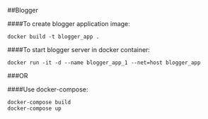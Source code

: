 ##Blogger

####To create blogger application image:
```
docker build -t blogger_app .
```

####To start blogger server in docker container:
```
docker run -it -d --name blogger_app_1 --net=host blogger_app
```

###OR

####Use docker-compose:
```
docker-compose build
docker-compose up
```
